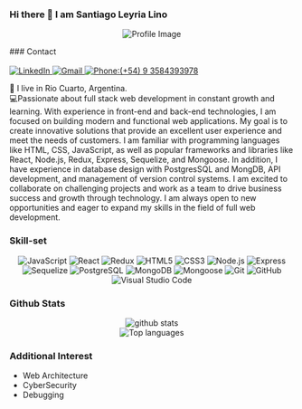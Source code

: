 ### Hi there 👋 I am Santiago Leyria Lino
<p align="center">
  <img src="https://www.piensasolutions.com/blog/file/uploads/2017/10/bannerprogramacion.jpg" alt="Profile Image">
</p>
### Contact
<br>
<br>
<a href="https://www.linkedin.com/in/santiago-leyria-lino/" target="_blank">
  <img src="https://img.shields.io/badge/LinkedIn-0077B5?style=for-the-badge&logo=linkedin&logoColor=white" alt="LinkedIn">
</a>
<a href="mailto:leyrialinosantiago@gmail.com" target="_blank">
  <img src="https://img.shields.io/badge/Gmail-D14836?style=for-the-badge&logo=gmail&logoColor=white" alt="Gmail">
</a>
<a href="tel:+5493584393978">
  <img src="https://img.shields.io/badge/Phone-25D366?style=for-the-badge&logo=phone&logoColor=white" alt="Phone:(+54) 9 3584393978">
</a><br>
  

:house_with_garden: I live in Rio Cuarto, Argentina.<br>
:computer:Passionate about full stack web development in constant growth and learning. With experience in front-end and back-end technologies, I am focused on building modern and functional web applications. My goal is to create innovative solutions that provide an excellent user experience and meet the needs of customers. I am familiar with programming languages ​​like HTML, CSS, JavaScript, as well as popular frameworks and libraries like React, Node.js, Redux, Express, Sequelize, and Mongoose. In addition, I have experience in database design with PostgresSQL and MongDB, API development, and management of version control systems. I am excited to collaborate on challenging projects and work as a team to drive business success and growth through technology. I am always open to new opportunities and eager to expand my skills in the field of full web development.<br>

### Skill-set
<p align="center">
  <img src="https://img.shields.io/badge/JavaScript-F7DF1E?style=for-the-badge&logo=javascript&logoColor=black" alt="JavaScript">
  <img src="https://img.shields.io/badge/React-61DAFB?style=for-the-badge&logo=react&logoColor=white" alt="React">
  <img src="https://img.shields.io/badge/Redux-764ABC?style=for-the-badge&logo=redux&logoColor=white" alt="Redux">
  <img src="https://img.shields.io/badge/HTML5-E34F26?style=for-the-badge&logo=html5&logoColor=white" alt="HTML5">
  <img src="https://img.shields.io/badge/CSS3-1572B6?style=for-the-badge&logo=css3&logoColor=white" alt="CSS3">
  <img src="https://img.shields.io/badge/Node.js-43853D?style=for-the-badge&logo=node.js&logoColor=white" alt="Node.js">
  <img src="https://img.shields.io/badge/Express-000000?style=for-the-badge&logo=express&logoColor=white" alt="Express">
  <img src="https://img.shields.io/badge/Sequelize-52B0E7?style=for-the-badge&logo=sequelize&logoColor=white" alt="Sequelize">
  <img src="https://img.shields.io/badge/PostgreSQL-316192?style=for-the-badge&logo=postgresql&logoColor=white" alt="PostgreSQL">
  <img src="https://img.shields.io/badge/MongoDB-4EA94B?style=for-the-badge&logo=mongodb&logoColor=white" alt="MongoDB">
  <img src="https://img.shields.io/badge/Mongoose-47A248?style=for-the-badge&logo=mongoose&logoColor=white" alt="Mongoose">
  <img src="https://img.shields.io/badge/Git-F05032?style=for-the-badge&logo=git&logoColor=white" alt="Git">
  <img src="https://img.shields.io/badge/GitHub-181717?style=for-the-badge&logo=github&logoColor=white" alt="GitHub">
  <img src="https://img.shields.io/badge/Visual%20Studio%20Code-007ACC?style=for-the-badge&logo=visual-studio-code&logoColor=white" alt="Visual Studio Code">
</p>

### Github Stats
<p align="center"> 
  <img src="https://github-readme-stats.vercel.app/api?username=SantiagoLeyriaLino&count_private=true&show_icons=true&theme=apprentice" alt="github stats"> 
  <br>
 <img src="https://github-readme-stats.vercel.app/api/top-langs/?username=SantiagoLeyriaLino&layout=compact&theme=apprentice" alt="Top languages">
</p>

### Additional Interest
- Web Architecture
- CyberSecurity
- Debugging 

